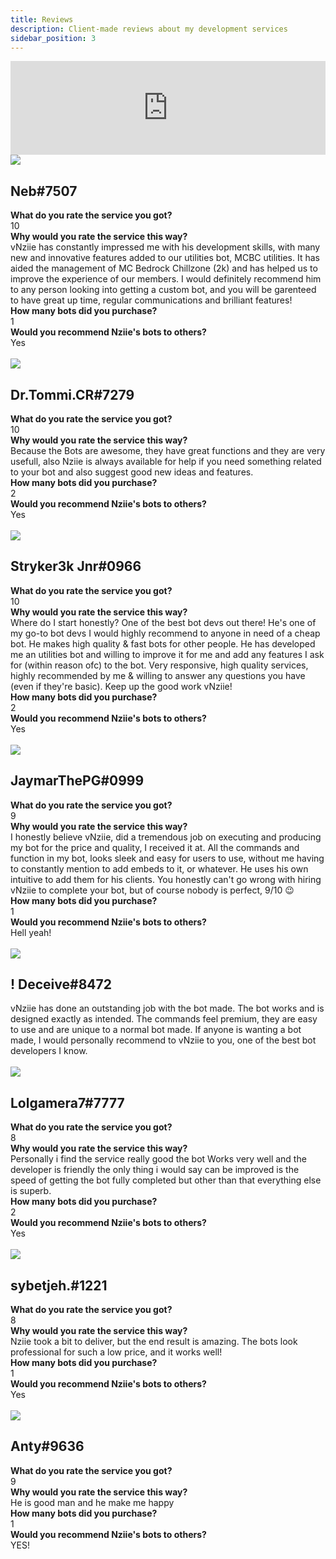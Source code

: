```yaml
---
title: Reviews
description: Client-made reviews about my development services
sidebar_position: 3
---
```


<script type="text/javascript" src="https://testimonial.to/js/iframeResizer.min.js"></script>
<iframe id="testimonialto-carousel-all-nziie’s-client-reviews-tag-all-light" src="https://embed-v2.testimonial.to/carousel/all/nziie’s-client-reviews?theme=light&autoplay=off&showmore=off&one-row=on&same-height=off&tag=all" frameborder="0" scrolling="no" width="100%"></iframe>
<script type="text/javascript">iFrameResize({log: false, checkOrigin: false}, "#testimonialto-carousel-all-nziie’s-client-reviews-tag-all-light");</script>

<div class="user-card">
  <div class="wrap">
    <div class="img">
      <img src="img/neb.png"/>
    </div>
    <div class="title">
      <h2>Neb#7507</h2>
    </div>
    <div class="text">
      <strong>What do you rate the service you got?</strong>
      <br/>
      10
      <br/>
      <strong>Why would you rate the service this way?</strong>
      <br/>
      vNziie has constantly impressed me with his development skills, with many new and innovative features added to our utilities bot, MCBC utilities. It has aided the management of MC Bedrock Chillzone (2k) and has helped us to improve the experience of our members. I would definitely recommend him to any person looking into getting a custom bot, and you will be garenteed to have great up time, regular communications and brilliant features!
      <br/>
      <strong>How many bots did you purchase?</strong>
      <br/>
      1
      <br/>
      <strong>Would you recommend Nziie's bots to others?</strong>
      <br/>
      Yes
    </div>
  </div>
</div>
<br/>
<div class="user-card">
  <div class="wrap">
    <div class="img">
      <img src="img/tommi.gif"/>
    </div>
    <div class="title">
      <h2>Dr.Tommi.CR#7279</h2>
    </div>
    <div class="text">
      <strong>What do you rate the service you got?</strong>
      <br/>
      10
      <br/>
      <strong>Why would you rate the service this way?</strong>
      <br/>
      Because the Bots are awesome, they have great functions and they are very usefull, also Nziie is always available for help if you need something related to your bot and also suggest good new ideas and features.
      <br/>
      <strong>How many bots did you purchase?</strong>
      <br/>
      2
      <br/>
      <strong>Would you recommend Nziie's bots to others?</strong>
      <br/>
      Yes
    </div>
  </div>
</div>
<br/>
<div class="user-card">
  <div class="wrap">
    <div class="img">
      <img src="img/stryker.png"/>
    </div>
    <div class="title">
      <h2>Stryker3k Jnr#0966</h2>
    </div>
    <div class="text">
      <strong>What do you rate the service you got?</strong>
      <br/>
      10
      <br/>
      <strong>Why would you rate the service this way?</strong>
      <br/>
      Where do I start honestly? One of the best bot devs out there! He's one of my go-to bot devs I would highly recommend to anyone in need of a cheap bot. He makes high quality & fast bots for other people. He has developed me an utilities bot and willing to improve it for me and add any features I ask for (within reason ofc) to the bot. Very responsive, high quality services, highly recommended by me & willing to answer any questions you have (even if they're basic). Keep up the good work vNziie!
      <br/>
      <strong>How many bots did you purchase?</strong>
      <br/>
      2
      <br/>
      <strong>Would you recommend Nziie's bots to others?</strong>
      <br/>
      Yes
    </div>
  </div>
</div>
<br/>
<div class="user-card">
  <div class="wrap">
    <div class="img">
      <img src="img/jaymar.png"/>
    </div>
    <div class="title">
      <h2>JaymarThePG#0999</h2>
    </div>
    <div class="text">
      <strong>What do you rate the service you got?</strong>
      <br/>
      9
      <br/>
      <strong>Why would you rate the service this way?</strong>
      <br/>
      I honestly believe vNziie, did a tremendous job on executing and producing my bot for the price and quality, I received it at. All the commands and function in my bot, looks sleek and easy for users to use, without me having to constantly mention to add embeds to it, or whatever. He uses his own intuitive to add them for his clients. You honestly can't go wrong with hiring vNziie to complete your bot, but of course nobody is perfect, 9/10 😉
      <br/>
      <strong>How many bots did you purchase?</strong>
      <br/>
      1
      <br/>
      <strong>Would you recommend Nziie's bots to others?</strong>
      <br/>
      Hell yeah!
    </div>
  </div>
</div>
<br/>
<div class="user-card">
  <div class="wrap">
    <div class="img">
      <img src="img/deceive.gif"/>
    </div>
    <div class="title">
      <h2>! Deceive#8472</h2>
    </div>
    <div class="text">
      vNziie has done an outstanding job with the bot made. The bot works and is designed exactly as intended. The commands feel premium, they are easy to use and are unique to a normal bot made. If anyone is wanting a bot made, I would personally recommend to vNziie to you, one of the best bot developers I know.
    </div>
  </div>
</div>
<br/>
<div class="user-card">
  <div class="wrap">
    <div class="img">
      <img src="img/lolgamera.png"/>
    </div>
    <div class="title">
      <h2>Lolgamera7#7777</h2>
    </div>
    <div class="text">
      <strong>What do you rate the service you got?</strong>
      <br/>
      8
      <br/>
      <strong>Why would you rate the service this way?</strong>
      <br/>
      Personally i find the service really good the bot Works very well and the developer is friendly the only thing i would say can be improved is the speed of getting the bot fully completed but other than that everything else is superb.
      <br/>
      <strong>How many bots did you purchase?</strong>
      <br/>
      2
      <br/>
      <strong>Would you recommend Nziie's bots to others?</strong>
      <br/>
      Yes
    </div>
  </div>
</div>
<br/>
<div class="user-card">
  <div class="wrap">
    <div class="img">
      <img src="img/sybetjeh.gif"/>
    </div>
    <div class="title">
      <h2>sybetjeh.#1221</h2>
    </div>
    <div class="text">
      <strong>What do you rate the service you got?</strong>
      <br/>
      8
      <br/>
      <strong>Why would you rate the service this way?</strong>
      <br/>
      Nziie took a bit to deliver, but the end result is amazing. The bots look professional for such a low price, and it works well!
      <br/>
      <strong>How many bots did you purchase?</strong>
      <br/>
      1
      <br/>
      <strong>Would you recommend Nziie's bots to others?</strong>
      <br/>
      Yes
    </div>
  </div>
</div>
<br/>
<div class="user-card">
  <div class="wrap">
    <div class="img">
      <img src="img/anty.png"/>
    </div>
    <div class="title">
      <h2>Anty#9636</h2>
    </div>
    <div class="text">
      <strong>What do you rate the service you got?</strong>
      <br/>
      9
      <br/>
      <strong>Why would you rate the service this way?</strong>
      <br/>
      He is good man and he make me happy
      <br/>
      <strong>How many bots did you purchase?</strong>
      <br/>
      1
      <br/>
      <strong>Would you recommend Nziie's bots to others?</strong>
      <br/>
      YES!
    </div>
  </div>
</div>
